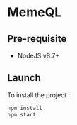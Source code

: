 # MemeQL

## Pre-requisite

- NodeJS v8.7+


## Launch

To install the project :

```bash
npm install
npm start
```